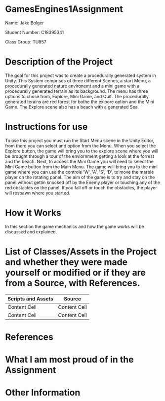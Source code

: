 # GamesEngines1Assignment

Name: Jake Bolger

Student Number: C18395341

Class Group: TU857

# Description of the Project
The goal for this project was to create a procedurally generated system in Unity. This System comprises of three different Scenes, a start Menu, a procedurally generated nature environemt and a mini game with a procedurally generated terrain as its background. The menu has three options to chose from, Explore, Mini Game, and Quit. The procedurally generated terains are red forest for bothe the exlpore option and the Mini Game. The Explore scene also has a beach with a generated Sea.

# Instructions for use
To use this project you must run the Start Menu scene in the Unity Editor, from there you can select and option from the Menu. When you select the Explore button, the game will bring you to the explore scene where you will be brought through a tour of the enviornment getting a look at the forrest and the beach.
Next, to access the Mini Game you will need to select the Mini Game button from the Main Menu. The game will bring you to the mini game where you can use the controls 'W', 'A', 'S', 'D', to move the marble player on the rotating panel. The aim of the game is to try and stay on the panel without gettin knocked off by the Enemy player or touching any of the red obstacles on the panel. If you fall off or touch the obstacles, the player will respawn where you started.

# How it Works
In this section the game mechanics and how the game works will be discussed and explained.

# List of Classes/Assets in the Project and whether they were made yourself or modified or if they are from a Source, with References.
| Scripts and Assets | Source |
| ------------- | ------------- |
| Content Cell  | Content Cell  |
| Content Cell  | Content Cell  |

# References

# What I am most proud of in the Assignment

# Other Information
